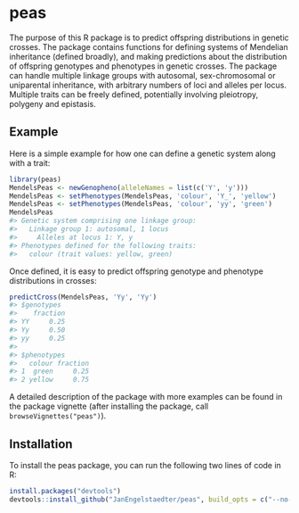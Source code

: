
<!-- README.md is generated from README.Rmd. Please edit that file -->
peas
====

The purpose of this R package is to predict offspring distributions in genetic crosses. The package contains functions for defining systems of Mendelian inheritance (defined broadly), and making predictions about the distribution of offspring genotypes and phenotypes in genetic crosses. The package can handle multiple linkage groups with autosomal, sex-chromosomal or uniparental inheritance, with arbitrary numbers of loci and alleles per locus. Multiple traits can be freely defined, potentially involving pleiotropy, polygeny and epistasis.

Example
-------

Here is a simple example for how one can define a genetic system along with a trait:

``` r
library(peas)
MendelsPeas <- newGenopheno(alleleNames = list(c('Y', 'y')))
MendelsPeas <- setPhenotypes(MendelsPeas, 'colour', 'Y_', 'yellow')
MendelsPeas <- setPhenotypes(MendelsPeas, 'colour', 'yy', 'green')
MendelsPeas
#> Genetic system comprising one linkage group:
#>   Linkage group 1: autosomal, 1 locus
#>     Alleles at locus 1: Y, y
#> Phenotypes defined for the following traits:
#>   colour (trait values: yellow, green)
```

Once defined, it is easy to predict offspring genotype and phenotype distributions in crosses:

``` r
predictCross(MendelsPeas, 'Yy', 'Yy')
#> $genotypes
#>    fraction
#> YY     0.25
#> Yy     0.50
#> yy     0.25
#> 
#> $phenotypes
#>   colour fraction
#> 1  green     0.25
#> 2 yellow     0.75
```

A detailed description of the package with more examples can be found in the package vignette (after installing the package, call `browseVignettes("peas")`).

Installation
------------

To install the peas package, you can run the following two lines of code in R:

``` r
install.packages("devtools")
devtools::install_github("JanEngelstaedter/peas", build_opts = c("--no-resave-data", "--no-manual"))
```
